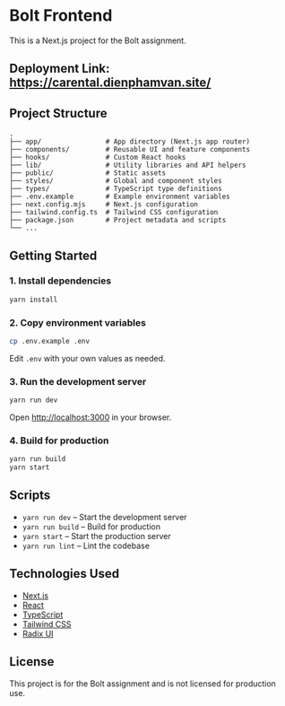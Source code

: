 # Bolt Frontend

This is a Next.js project for the Bolt assignment.

## Deployment Link: https://carental.dienphamvan.site/

## Project Structure

```
.
├── app/                # App directory (Next.js app router)
├── components/         # Reusable UI and feature components
├── hooks/              # Custom React hooks
├── lib/                # Utility libraries and API helpers
├── public/             # Static assets
├── styles/             # Global and component styles
├── types/              # TypeScript type definitions
├── .env.example        # Example environment variables
├── next.config.mjs     # Next.js configuration
├── tailwind.config.ts  # Tailwind CSS configuration
├── package.json        # Project metadata and scripts
└── ...
```

## Getting Started

### 1. Install dependencies

```sh
yarn install
```

### 2. Copy environment variables

```sh
cp .env.example .env
```
Edit `.env` with your own values as needed.

### 3. Run the development server

```sh
yarn run dev
```
Open [http://localhost:3000](http://localhost:3000) in your browser.

### 4. Build for production

```sh
yarn run build
yarn start
```

## Scripts

- `yarn run dev` – Start the development server
- `yarn run build` – Build for production
- `yarn start` – Start the production server
- `yarn run lint` – Lint the codebase

## Technologies Used

- [Next.js](https://nextjs.org/)
- [React](https://react.dev/)
- [TypeScript](https://www.typescriptlang.org/)
- [Tailwind CSS](https://tailwindcss.com/)
- [Radix UI](https://www.radix-ui.com/)

## License

This project is for the Bolt assignment and is not licensed for production use.
